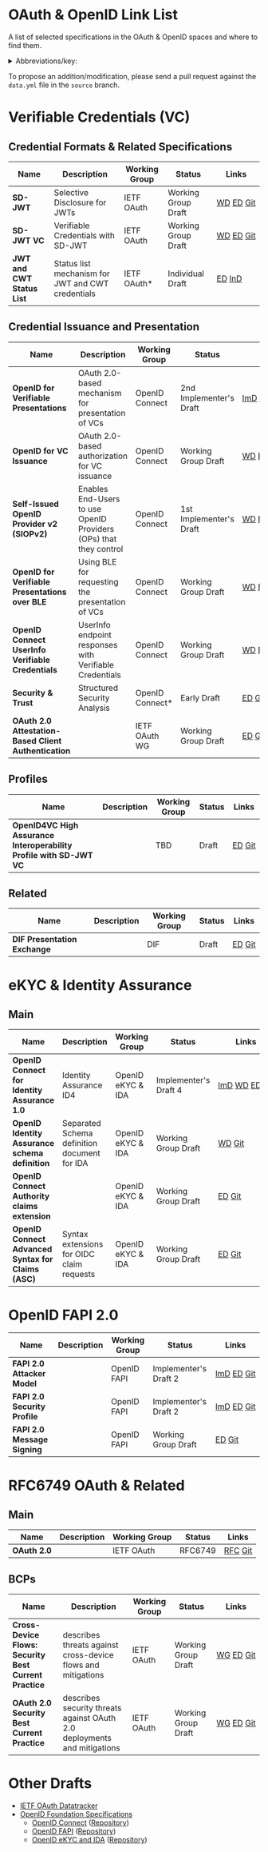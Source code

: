 <!---

This file is generated automatically, do not modify!

--->
# OAuth & OpenID Link List

A list of selected specifications in the OAuth &amp; OpenID spaces and where to find them.

<details>
<summary>Abbreviations/key:</summary>

- **ImD**: Implementer's Draft (OIDF, provides IPR protection to the Implementers)
- **WG**: Working Group Draft
- **InD**: Individual Draft
- **ED**: Editor's Copy (version that reflects the most recent changes since the last WG draft)
- **Git**: Git Repository of the specification

*&nbsp;marks a status that is not yet official, under discussion, or proposed.
</details>

To propose an addition/modification, please send a pull request against the `data.yml` file in the `source` branch.

# Verifiable Credentials (VC)

## Credential Formats & Related Specifications

| **Name** | **Description** | **Working Group** | **Status** | **Links** |
| --- | --- | --- | --- | --- |
| **SD-JWT** | Selective Disclosure for JWTs | IETF OAuth | Working Group Draft | [WD](https://www.ietf.org/archive/id/draft-ietf-oauth-selective-disclosure-jwt-05.html)&nbsp;[ED](https://oauth-wg.github.io/oauth-selective-disclosure-jwt/#go.draft-ietf-oauth-selective-disclosure-jwt.html)&nbsp;[Git](https://github.com/oauth-wg/oauth-selective-disclosure-jwt) |
| **SD-JWT VC** | Verifiable Credentials with SD-JWT | IETF OAuth | Working Group Draft | [WD](https://datatracker.ietf.org/doc/html/draft-terbu-oauth-sd-jwt-vc)&nbsp;[ED](https://vcstuff.github.io/draft-terbu-sd-jwt-vc/#go.draft-terbu-sd-jwt-vc.html)&nbsp;[Git](https://github.com/vcstuff/draft-terbu-sd-jwt-vc) |
| **JWT and CWT Status List** | Status list mechanism for JWT and CWT credentials | IETF OAuth* | Individual Draft | [ED](https://vcstuff.github.io/draft-looker-oauth-jwt-cwt-status-list/#go.draft-looker-oauth-jwt-cwt-status-list.html)&nbsp;[InD](https://datatracker.ietf.org/doc/html/draft-looker-oauth-jwt-cwt-status-list) |


## Credential Issuance and Presentation

| **Name** | **Description** | **Working Group** | **Status** | **Links** |
| --- | --- | --- | --- | --- |
| **OpenID for Verifiable Presentations** | OAuth 2.0-based mechanism for presentation of VCs | OpenID Connect | 2nd Implementer's Draft | [ImD](https://openid.net/specs/openid-4-verifiable-presentations-1_0-ID2.html)&nbsp;[WD](https://openid.net/specs/openid-4-verifiable-presentations-1_0.html)&nbsp;[ED](https://openid.bitbucket.io/connect/openid-4-verifiable-presentations-1_0.html)&nbsp;[Git](https://bitbucket.org/openid/connect/src/master/) |
| **OpenID for VC Issuance** | OAuth 2.0-based authorization for VC issuance | OpenID Connect | Working Group Draft | [WD](https://openid.net/specs/openid-4-verifiable-credential-issuance-1_0.html)&nbsp;[ED](https://openid.bitbucket.io/connect/openid-4-verifiable-credential-issuance-1_0.html)&nbsp;[Git](https://bitbucket.org/openid/connect/src/master/) |
| **Self-Issued OpenID Provider v2 (SIOPv2)** | Enables End-Users to use OpenID Providers (OPs) that they control | OpenID Connect | 1st Implementer's Draft | [WD](https://openid.net/specs/openid-connect-self-issued-v2-1_0.html)&nbsp;[ED](https://openid.bitbucket.io/connect/openid-connect-self-issued-v2-1_0.html)&nbsp;[Git](https://bitbucket.org/openid/connect/src/master/) |
| **OpenID for Verifiable Presentations over BLE** | Using BLE for requesting the presentation of VCs | OpenID Connect | Working Group Draft | [WD](https://openid.net/specs/openid-4-verifiable-presentations-over-ble-1_0.html)&nbsp;[ED](https://openid.bitbucket.io/connect/openid-4-verifiable-presentations-over-ble-1_0.html)&nbsp;[Git](https://bitbucket.org/openid/connect/src/master/) |
| **OpenID Connect UserInfo Verifiable Credentials** | UserInfo endpoint responses with Verifiable Credentials | OpenID Connect | Working Group Draft | [WD](https://openid.net/specs/openid-connect-userinfo-vc-1_0-00.html)&nbsp;[ED](https://openid.bitbucket.io/connect/openid-connect-userinfo-vc-1_0.html)&nbsp;[Git](https://bitbucket.org/openid/connect/src/master/) |
| **Security & Trust** | Structured Security Analysis | OpenID Connect* | Early Draft | [ED](https://vcstuff.github.io/oid4vc-security-and-trust/draft-oid4vc-security-and-trust.html)&nbsp;[Git](https://github.com/vcstuff/oid4vc-security-and-trust) |
| **OAuth 2.0 Attestation-Based Client Authentication** |  | IETF OAuth WG | Working Group Draft | [ED](https://vcstuff.github.io/draft-ietf-oauth-attestation-based-client-auth/draft-ietf-oauth-attestation-based-client-auth.html)&nbsp;[Git](https://github.com/vcstuff/draft-ietf-oauth-attestation-based-client-auth) |


## Profiles

| **Name** | **Description** | **Working Group** | **Status** | **Links** |
| --- | --- | --- | --- | --- |
| **OpenID4VC High Assurance Interoperability Profile with SD-JWT VC** |  | TBD | Draft | [ED](https://vcstuff.github.io/oid4vc-haip-sd-jwt-vc/#go.oid4vc-haip-sd-jwt-vc.html)&nbsp;[Git](https://github.com/vcstuff/oid4vc-haip-sd-jwt-vc) |


## Related

| **Name** | **Description** | **Working Group** | **Status** | **Links** |
| --- | --- | --- | --- | --- |
| **DIF Presentation Exchange** |  | DIF | Draft | [ED](https://identity.foundation/presentation-exchange/)&nbsp;[Git](https://github.com/decentralized-identity/presentation-exchange) |




# eKYC & Identity Assurance

## Main

| **Name** | **Description** | **Working Group** | **Status** | **Links** |
| --- | --- | --- | --- | --- |
| **OpenID Connect for Identity Assurance 1.0** | Identity Assurance ID4 | OpenID eKYC & IDA | Implementer's Draft 4 | [ImD](https://openid.net/specs/openid-connect-4-identity-assurance-1_0-ID4.html)&nbsp;[WD](https://openid.net/specs/openid-connect-4-identity-assurance-1_0.html)&nbsp;[ED](https://openid.bitbucket.io/connect/openid-connect-4-identity-assurance-1_0.html)&nbsp;[Git](https://bitbucket.org/openid/connect/src/master/) |
| **OpenID Identity Assurance schema definition** | Separated Schema definition document for IDA | OpenID eKYC & IDA | Working Group Draft | [WD](https://openid.bitbucket.io/ekyc/openid-ida-verified-claims.html)&nbsp;[Git](https://bitbucket.org/openid/ekyc-ida/src/master/) |
| **OpenID Connect Authority claims extension** |  | OpenID eKYC & IDA | Working Group Draft | [ED](https://openid.bitbucket.io/ekyc/openid-authority.html)&nbsp;[Git](https://bitbucket.org/openid/ekyc-ida/src/master/) |
| **OpenID Connect Advanced Syntax for Claims (ASC)** | Syntax extensions for OIDC claim requests | OpenID eKYC & IDA | Working Group Draft | [ED](https://openid.bitbucket.io/ekyc/openid-connect-advanced-syntax-for-claims.html)&nbsp;[Git](https://bitbucket.org/openid/ekyc-ida/src/master/) |



# OpenID FAPI 2.0

| **Name** | **Description** | **Working Group** | **Status** | **Links** |
| --- | --- | --- | --- | --- |
| **FAPI 2.0 Attacker Model** |  | OpenID FAPI | Implementer's Draft 2 | [ImD](https://openid.net/specs/fapi-2_0-attacker-model-ID2.html)&nbsp;[ED](https://openid.bitbucket.io/fapi/fapi-2_0-attacker-model.html)&nbsp;[Git](https://bitbucket.org/openid/fapi/src/master/) |
| **FAPI 2.0 Security Profile** |  | OpenID FAPI | Implementer's Draft 2 | [ImD](https://openid.net/specs/fapi-2_0-security-profile-ID2.html)&nbsp;[ED](https://openid.bitbucket.io/fapi/fapi-2_0-security-profile.html)&nbsp;[Git](https://bitbucket.org/openid/fapi/src/master/) |
| **FAPI 2.0 Message Signing** |  | OpenID FAPI | Working Group Draft | [ED](https://openid.bitbucket.io/fapi/fapi-2_0-message-signing.html)&nbsp;[Git](https://bitbucket.org/openid/fapi/src/master/) |


# RFC6749 OAuth & Related

## Main

| **Name** | **Description** | **Working Group** | **Status** | **Links** |
| --- | --- | --- | --- | --- |
| **OAuth 2.0** |  | IETF OAuth | RFC6749 | [RFC](https://datatracker.ietf.org/doc/html/rfc6749)&nbsp;[Git](https://github.com/oauthstuff/rfc6749) |


## BCPs

| **Name** | **Description** | **Working Group** | **Status** | **Links** |
| --- | --- | --- | --- | --- |
| **Cross-Device Flows: Security Best Current Practice** | describes threats against cross-device flows and mitigations | IETF OAuth | Working Group Draft | [WG](https://www.ietf.org/archive/id/draft-ietf-oauth-cross-device-security-02.html)&nbsp;[ED](https://drafts.oauth.net/oauth-cross-device-security/draft-ietf-oauth-cross-device-security.html)&nbsp;[Git](https://github.com/oauth-wg/oauth-cross-device-security) |
| **OAuth 2.0 Security Best Current Practice** | describes security threats against OAuth 2.0 deployments and mitigations | IETF OAuth | Working Group Draft | [WG](https://datatracker.ietf.org/doc/html/draft-ietf-oauth-security-topics)&nbsp;[ED](https://oauthstuff.github.io/draft-ietf-oauth-security-topics/draft-ietf-oauth-security-topics.html)&nbsp;[Git](https://github.com/oauthstuff/draft-ietf-oauth-security-topics) |





 
# Other Drafts

* [IETF OAuth Datatracker](https://datatracker.ietf.org/wg/oauth/documents/)
* [OpenID Foundation Specifications](https://openid.net/developers/specs/)
  * [OpenID Connect](https://openid.net/wg/connect/specifications/) ([Repository](https://bitbucket.org/openid/connect/overview))
  * [OpenID FAPI](https://openid.net/wg/fapi/specifications/) ([Repository](https://bitbucket.org/openid/fapi/))
  * [OpenID eKYC and IDA](https://openid.net/wg/ekyc-ida/specifications/) ([Repository](https://bitbucket.org/openid/ekyc-ida/))
